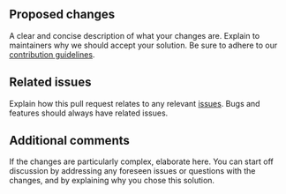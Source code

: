 ## Proposed changes

A clear and concise description of what your changes are. Explain to
maintainers why we should accept your solution. Be sure to adhere to our
[contribution guidelines](https://github.com/LastTalon/Monolith/blob/main/CONTRIBUTING.md).

## Related issues

Explain how this pull request relates to any relevant
[issues](https://github.com/LastTalon/Monolith/issues). Bugs and features
should always have related issues.

## Additional comments

If the changes are particularly complex, elaborate here. You can start off
discussion by addressing any foreseen issues or questions with the changes,
and by explaining why you chose this solution.
